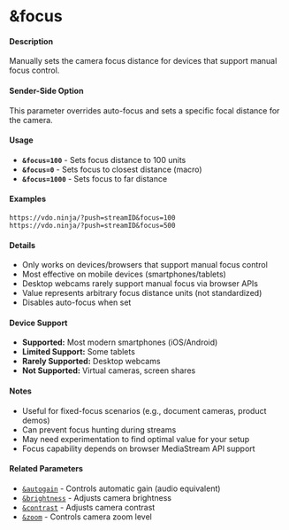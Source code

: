 # &focus

#### **Description**

Manually sets the camera focus distance for devices that support manual focus control.

#### **Sender-Side Option**

This parameter overrides auto-focus and sets a specific focal distance for the camera.

#### **Usage**

* **`&focus=100`** - Sets focus distance to 100 units
* **`&focus=0`** - Sets focus to closest distance (macro)
* **`&focus=1000`** - Sets focus to far distance

#### **Examples**

```
https://vdo.ninja/?push=streamID&focus=100
https://vdo.ninja/?push=streamID&focus=500
```

#### **Details**

* Only works on devices/browsers that support manual focus control
* Most effective on mobile devices (smartphones/tablets)
* Desktop webcams rarely support manual focus via browser APIs
* Value represents arbitrary focus distance units (not standardized)
* Disables auto-focus when set

#### **Device Support**

* **Supported:** Most modern smartphones (iOS/Android)
* **Limited Support:** Some tablets
* **Rarely Supported:** Desktop webcams
* **Not Supported:** Virtual cameras, screen shares

#### **Notes**

* Useful for fixed-focus scenarios (e.g., document cameras, product demos)
* Can prevent focus hunting during streams
* May need experimentation to find optimal value for your setup
* Focus capability depends on browser MediaStream API support

#### **Related Parameters**

* [`&autogain`](../audio-parameters/autogain.md) - Controls automatic gain (audio equivalent)
* [`&brightness`](and-brightness.md) - Adjusts camera brightness
* [`&contrast`](and-contrast.md) - Adjusts camera contrast
* [`&zoom`](../video-parameters/and-zoom.md) - Controls camera zoom level